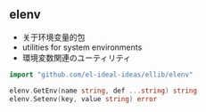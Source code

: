 ## elenv
- 关于环境变量的包
- utilities for system environments
- 環境変数関連のユーティリティ
```go
import "github.com/el-ideal-ideas/ellib/elenv"

elenv.GetEnv(name string, def ...string) string
elenv.Setenv(key, value string) error
```
